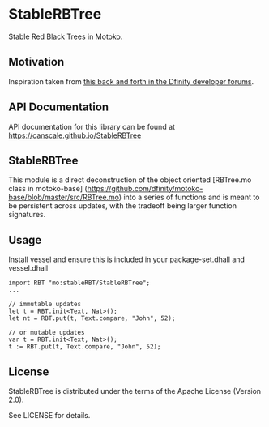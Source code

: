 # StableRBTree

Stable Red Black Trees in Motoko. 

## Motivation
Inspiration taken from [this back and forth in the Dfinity developer forums](https://forum.dfinity.org/t/clarification-on-stable-types-with-examples/11075).

## API Documentation

API documentation for this library can be found at https://canscale.github.io/StableRBTree

## StableRBTree
  This module is a direct deconstruction of the object oriented [RBTree.mo class in motoko-base]
  (https://github.com/dfinity/motoko-base/blob/master/src/RBTree.mo)
  into a series of functions and is meant to be persistent across updates, with the tradeoff 
  being larger function signatures.

## Usage
Install vessel and ensure this is included in your package-set.dhall and vessel.dhall
```
import RBT "mo:stableRBT/StableRBTree";
...

// immutable updates
let t = RBT.init<Text, Nat>();
let nt = RBT.put(t, Text.compare, "John", 52);

// or mutable updates
var t = RBT.init<Text, Nat>();
t := RBT.put(t, Text.compare, "John", 52); 
```

## License
StableRBTree is distributed under the terms of the Apache License (Version 2.0).

See LICENSE for details.
